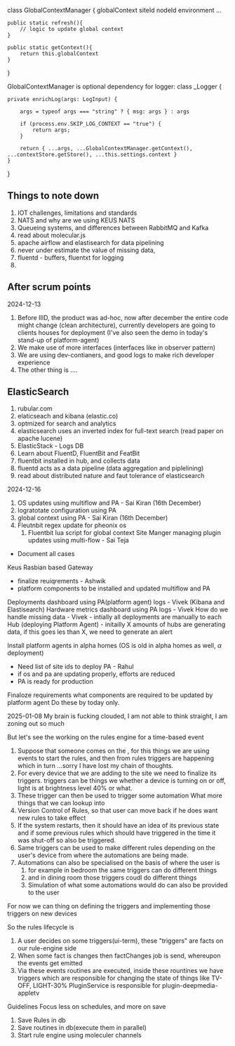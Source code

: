 class GlobalContextManager {
	globalContext
	siteId
	nodeId
	environment
	...

	public static refresh(){
		// logic to update global context
	} 

	public static getContext(){
		return this.globalContext
	}
}

GlobalContextManager is optional dependency for logger:
class _Logger {
	
	private enrichLog(args: LogInput) {

        args = typeof args === "string" ? { msg: args } : args

        if (process.env.SKIP_LOG_CONTEXT == "true") {
            return args;
        }

        return { ...args, ...GlobalContextManager.getContext(), ...contextStore.getStore(), ...this.settings.context }
    }
	
}
## Things to note down
1. IOT challenges, limitations and standards
2. NATS and why are we using KEUS NATS
3. Queueing systems, and differences between RabbitMQ and Kafka
4. read about molecular.js
5. apache airflow and elastisearch for data pipelining
6. never under estimate the value of missing data, 
7. fluentd - buffers, fluentxt for logging
8. 

## After scrum points
2024-12-13
1. Before IIID, the product was ad-hoc, now after december the entire code might change (clean architecture), currently developers are going to clients houses for deployment (I've also seen the demo in today's stand-up of platform-agent)
2. We make use of more interfaces (interfaces like in observer pattern)
3. We are using dev-contianers, and good logs to make rich developer experience
4. The other thing is ....

## ElasticSearch
1. rubular.com
2. elaticseach and kibana (elastic.co)
3. optmized for search and analytics
4. elasticsearch uses an inverted index for full-text search (read paper on apache lucene)
5. ElasticStack - Logs DB
6. Learn about FluentD, FluentBit and FeatBit
7. fluentbit installed in hub, and collects data
8. fluentd acts as a data pipeline (data aggregation and piplelining)
9. read about distributed nature and faut tolerance of elasticsearch


2024-12-16
1. OS updates using multiflow and PA  - Sai Kiran (16th December)
2. logratotate configuration using PA
3. global context using PA - Sai Kiran (16th December)
4. Fleutnbit regex update for pheonix os
	1. Fluentbit lua script for global context
Site Manger managing plugin updates using multi-flow - Sai Teja
- Document all cases

Keus Rasbian based Gateway
- finalize reuiqrements - Ashwik
- platform components to be installed and updated multiflow and PA

Deployments dashboard using PA(platform agent) logs - Vivek (Kibana and Elastisearch)
Hardware metrics dashboard using PA logs - Vivek
How do we handle missing data - Vivek
	- intially all deployments are manually to each Hub (deploying Platform Agent)
	- initailly X amounts of hubs are generating data, if this goes les than X, we need to generate an alert

Install platform agents in alpha homes (OS is old in alpha homes as well, $\alpha$ deployment)
- Need list of site ids to deploy PA - Rahul
- if os and pa are updating properly, efforts are reduced
- PA is ready for production

Finaloze requirements what components are required to be updated by platform agent
Do these by today only.


2025-01-08
My brain is fucking clouded, I am not able to think straight, I am zoning out so much

But let's see the working on the rules engine for a time-based event
1. Suppose that someone comes on the , for this things we are using events to start the rules, and then from rules triggers are happening which in turn ...sorry I have lost my chain of thoughts.
2. For every device that we are adding to the site we need to finalize its triggers. triggers can be things we whether a device is turning on or off, light is at brightness level 40% or what.
3. These trigger can then be used to trigger some automation
What more things that we can lookup into
1. Version Control of Rules, so that user can move back if he does want new rules to take effect
2. If the system restarts, then it should have an idea of its previous state and if some previous rules which should have triggered in the time it was shut-off so also be triggered.
3. Same triggers can be used to make different rules depending on the user's device from where the automations are being made.
4. Automations can also be specialised on the basis of where the user is
	1. for example in bedroom the same triggers can do different things
	2. and in dining room those triggers coudl do different things
	3. Simulation of what some automations would do can also be provided to the user

For now we can thing on defining the triggers and implementing those triggers on new devices

So the rules lifecycle is
1. A user decides on some triggers(ui-term), these "triggers" are facts on our rule-engine side
2. When some fact is changes then factChanges job is send, whereupon the events get emitted
3. Via these events routines are executed, inside these rountines we have triggers which are responsible for changing the state of things like TV-OFF, LIGHT-30%
PluginService is responsible for plugin-deepmedia-appletv

Guidelines
Focus less on schedules, and more on save 
1. Save Rules in db
2. Save routines in db(execute them in parallel)
3. Start rule engine  using moleculer channels

